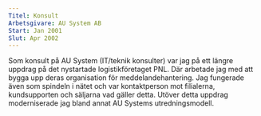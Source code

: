 ```yaml
---
Titel: Konsult    
Arbetsgivare: AU System AB
Start: Jan 2001
Slut: Apr 2002
---
```

Som konsult på AU System (IT/teknik konsulter) var jag på ett längre uppdrag på det nystartade logistikföretaget PNL. Där arbetade jag med att bygga upp deras organisation för meddelandehantering. Jag fungerade även som spindeln i nätet och var kontaktperson mot filialerna, kundsupporten och säljarna vad gäller detta. Utöver detta uppdrag moderniserade jag bland annat AU Systems utredningsmodell.  
